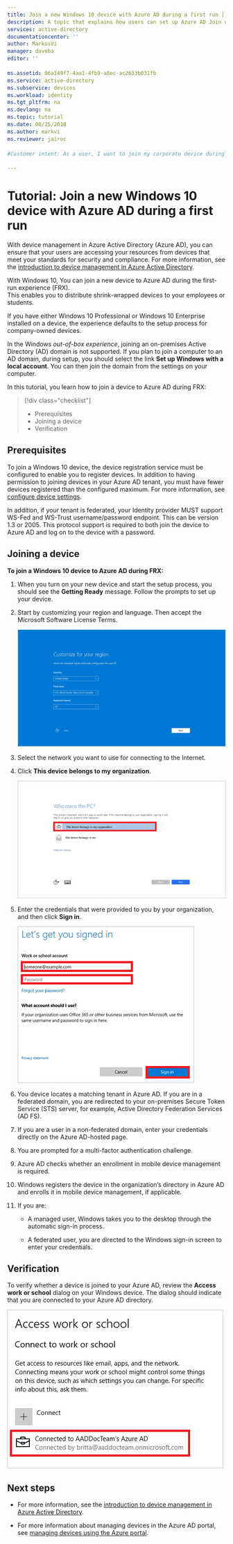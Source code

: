 ```yaml
---
title: Join a new Windows 10 device with Azure AD during a first run | Microsoft Docs
description: A topic that explains how users can set up Azure AD Join during the first run experience.
services: active-directory
documentationcenter: ''
author: MarkusVi
manager: daveba
editor: ''

ms.assetid: 06a149f7-4aa1-4fb9-a8ec-ac2633b031fb
ms.service: active-directory
ms.subservice: devices
ms.workload: identity
ms.tgt_pltfrm: na
ms.devlang: na
ms.topic: tutorial
ms.date: 08/25/2018
ms.author: markvi
ms.reviewer: jairoc

#Customer intent: As a user, I want to join my corporate device during a first-run so that I can access my corporate resources 

---
```

# Tutorial: Join a new Windows 10 device with Azure AD during a first run

With device management in Azure Active Directory (Azure AD), you can ensure that your users are accessing your resources from devices that meet your standards for security and compliance. For more information, see the [introduction to device management in Azure Active Directory](overview.md).

With Windows 10, You can join a new device to Azure AD during the first-run experience (FRX).  
This enables you to distribute shrink-wrapped devices to your employees or students.

If you have either Windows 10 Professional or Windows 10 Enterprise installed on a device, the experience defaults to the setup process for company-owned devices.

In the Windows *out-of-box experience*, joining an on-premises Active Directory (AD) domain is not supported. If you plan to join a computer to an AD domain, during setup, you should select the link **Set up Windows with a local account**. You can then join the domain from the settings on your computer.
 
In this tutorial, you learn how to join a device to Azure AD during FRX:
 > [!div class="checklist"]
> * Prerequisites
> * Joining a device
> * Verification

## Prerequisites

To join a Windows 10 device, the device registration service must be configured to enable you to register devices. In addition to having permission to joining devices in your Azure AD tenant, you must have fewer devices registered than the configured maximum. For more information, see [configure device settings](device-management-azure-portal.md#configure-device-settings).

In addition, if your tenant is federated, your Identity provider MUST support WS-Fed and WS-Trust username/password endpoint. This can be version 1.3 or 2005. This protocol support is required to both join the device to Azure AD and log on to the device with a password.

## Joining a device

**To join a Windows 10 device to Azure AD during FRX:**


1. When you turn on your new device and start the setup process, you should see the  **Getting Ready** message. Follow the prompts to set up your device.

2. Start by customizing your region and language. Then accept the Microsoft Software License Terms.
 
    ![Customize for your region](./media/azuread-joined-devices-frx/01.png)

3. Select the network you want to use for connecting to the Internet.

4. Click **This device belongs to my organization**. 

    ![Who owns this PC screen](./media/azuread-joined-devices-frx/02.png)

5. Enter the credentials that were provided to you by your organization, and then click **Sign in**.

    ![Sign-in screen](./media/azuread-joined-devices-frx/03.png)

6. You device locates a matching tenant in Azure AD. If you are in a federated domain, you are redirected to your on-premises Secure Token Service (STS) server, for example, Active Directory Federation Services (AD FS).

7. If you are a user in a non-federated domain, enter your credentials directly on the Azure AD-hosted page. 

8. You are prompted for a multi-factor authentication challenge. 
 
9. Azure AD checks whether an enrollment in mobile device management is required.

10. Windows registers the device in the organization’s directory in Azure AD and enrolls it in mobile device management, if applicable.

11. If you are:
    - A managed user, Windows takes you to the desktop through the automatic sign-in process.

    - A federated user, you are directed to the Windows sign-in screen to enter your credentials.

## Verification

To verify whether a device is joined to your Azure AD, review the **Access work or school** dialog on your Windows device. The dialog should indicate that you are connected to your Azure AD directory.

![Access work or school](./media/azuread-joined-devices-frx/13.png)


## Next steps

- For more information, see the [introduction to device management in Azure Active Directory](overview.md).

- For more information about managing devices in the Azure AD portal, see [managing devices using the Azure portal](device-management-azure-portal.md).
